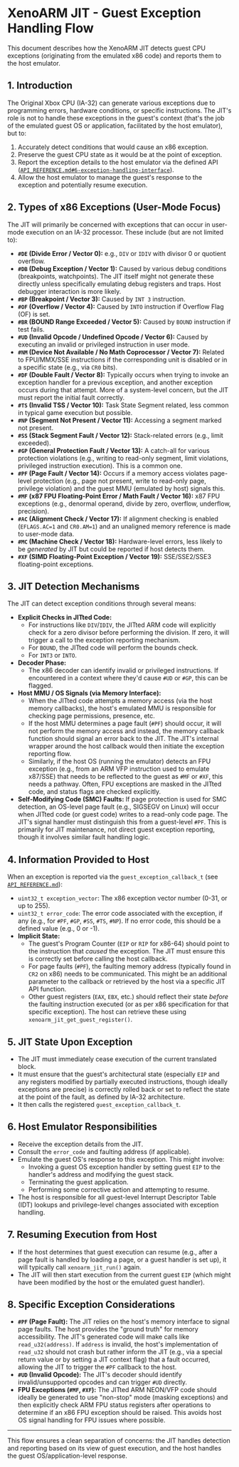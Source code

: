 # XenoARM JIT - Guest Exception Handling Flow

This document describes how the XenoARM JIT detects guest CPU exceptions (originating from the emulated x86 code) and reports them to the host emulator.

## 1. Introduction

The Original Xbox CPU (IA-32) can generate various exceptions due to programming errors, hardware conditions, or specific instructions. The JIT's role is not to handle these exceptions in the guest's context (that's the job of the emulated guest OS or application, facilitated by the host emulator), but to:
1.  Accurately detect conditions that would cause an x86 exception.
2.  Preserve the guest CPU state as it would be at the point of exception.
3.  Report the exception details to the host emulator via the defined API ([`API_REFERENCE.md#6-exception-handling-interface`](API_REFERENCE.md:90)).
4.  Allow the host emulator to manage the guest's response to the exception and potentially resume execution.

## 2. Types of x86 Exceptions (User-Mode Focus)

The JIT will primarily be concerned with exceptions that can occur in user-mode execution on an IA-32 processor. These include (but are not limited to):

*   **`#DE` (Divide Error / Vector 0):** e.g., `DIV` or `IDIV` with divisor 0 or quotient overflow.
*   **`#DB` (Debug Exception / Vector 1):** Caused by various debug conditions (breakpoints, watchpoints). The JIT itself might not generate these directly unless specifically emulating debug registers and traps. Host debugger interaction is more likely.
*   **`#BP` (Breakpoint / Vector 3):** Caused by `INT 3` instruction.
*   **`#OF` (Overflow / Vector 4):** Caused by `INTO` instruction if Overflow Flag (OF) is set.
*   **`#BR` (BOUND Range Exceeded / Vector 5):** Caused by `BOUND` instruction if test fails.
*   **`#UD` (Invalid Opcode / Undefined Opcode / Vector 6):** Caused by executing an invalid or privileged instruction in user mode.
*   **`#NM` (Device Not Available / No Math Coprocessor / Vector 7):** Related to FPU/MMX/SSE instructions if the corresponding unit is disabled or in a specific state (e.g., via `CR0` bits).
*   **`#DF` (Double Fault / Vector 8):** Typically occurs when trying to invoke an exception handler for a previous exception, and another exception occurs during that attempt. More of a system-level concern, but the JIT must report the initial fault correctly.
*   **`#TS` (Invalid TSS / Vector 10):** Task State Segment related, less common in typical game execution but possible.
*   **`#NP` (Segment Not Present / Vector 11):** Accessing a segment marked not present.
*   **`#SS` (Stack Segment Fault / Vector 12):** Stack-related errors (e.g., limit exceeded).
*   **`#GP` (General Protection Fault / Vector 13):** A catch-all for various protection violations (e.g., writing to read-only segment, limit violations, privileged instruction execution). This is a common one.
*   **`#PF` (Page Fault / Vector 14):** Occurs if a memory access violates page-level protection (e.g., page not present, write to read-only page, privilege violation) and the guest MMU (emulated by host) signals this.
*   **`#MF` (x87 FPU Floating-Point Error / Math Fault / Vector 16):** x87 FPU exceptions (e.g., denormal operand, divide by zero, overflow, underflow, precision).
*   **`#AC` (Alignment Check / Vector 17):** If alignment checking is enabled (`EFLAGS.AC=1` and `CR0.AM=1`) and an unaligned memory reference is made to user-mode data.
*   **`#MC` (Machine Check / Vector 18):** Hardware-level errors, less likely to be *generated* by JIT but could be reported if host detects them.
*   **`#XF` (SIMD Floating-Point Exception / Vector 19):** SSE/SSE2/SSE3 floating-point exceptions.

## 3. JIT Detection Mechanisms

The JIT can detect exception conditions through several means:

*   **Explicit Checks in JITted Code:**
    *   For instructions like `DIV`/`IDIV`, the JITted ARM code will explicitly check for a zero divisor before performing the division. If zero, it will trigger a call to the exception reporting mechanism.
    *   For `BOUND`, the JITted code will perform the bounds check.
    *   For `INT3` or `INTO`.
*   **Decoder Phase:**
    *   The x86 decoder can identify invalid or privileged instructions. If encountered in a context where they'd cause `#UD` or `#GP`, this can be flagged.
*   **Host MMU / OS Signals (via Memory Interface):**
    *   When the JITted code attempts a memory access (via the host memory callbacks), the host's emulated MMU is responsible for checking page permissions, presence, etc.
    *   If the host MMU determines a page fault (`#PF`) should occur, it will not perform the memory access and instead, the memory callback function should signal an error back to the JIT. The JIT's internal wrapper around the host callback would then initiate the exception reporting flow.
    *   Similarly, if the host OS (running the emulator) detects an FPU exception (e.g., from an ARM VFP instruction used to emulate x87/SSE) that needs to be reflected to the guest as `#MF` or `#XF`, this needs a pathway. Often, FPU exceptions are masked in the JITted code, and status flags are checked explicitly.
*   **Self-Modifying Code (SMC) Faults:** If page protection is used for SMC detection, an OS-level page fault (e.g., SIGSEGV on Linux) will occur when JITted code (or guest code) writes to a read-only code page. The JIT's signal handler must distinguish this from a guest-level `#PF`. This is primarily for JIT maintenance, not direct guest exception reporting, though it involves similar fault handling logic.

## 4. Information Provided to Host

When an exception is reported via the `guest_exception_callback_t` (see [`API_REFERENCE.md`](API_REFERENCE.md:1)):

*   `uint32_t exception_vector`: The x86 exception vector number (0-31, or up to 255).
*   `uint32_t error_code`: The error code associated with the exception, if any (e.g., for `#PF`, `#GP`, `#SS`, `#TS`, `#NP`). If no error code, this should be a defined value (e.g., 0 or -1).
*   **Implicit State:**
    *   The guest's Program Counter (`EIP` or `RIP` for x86-64) should point to the instruction that *caused* the exception. The JIT must ensure this is correctly set before calling the host callback.
    *   For page faults (`#PF`), the faulting memory address (typically found in `CR2` on x86) needs to be communicated. This might be an additional parameter to the callback or retrieved by the host via a specific JIT API function.
    *   Other guest registers (`EAX`, `EBX`, etc.) should reflect their state *before* the faulting instruction executed (or as per x86 specification for that specific exception). The host can retrieve these using `xenoarm_jit_get_guest_register()`.

## 5. JIT State Upon Exception

*   The JIT must immediately cease execution of the current translated block.
*   It must ensure that the guest's architectural state (especially `EIP` and any registers modified by partially executed instructions, though ideally exceptions are precise) is correctly rolled back or set to reflect the state at the point of the fault, as defined by IA-32 architecture.
*   It then calls the registered `guest_exception_callback_t`.

## 6. Host Emulator Responsibilities

*   Receive the exception details from the JIT.
*   Consult the `error_code` and faulting address (if applicable).
*   Emulate the guest OS's response to this exception. This might involve:
    *   Invoking a guest OS exception handler by setting guest `EIP` to the handler's address and modifying the guest stack.
    *   Terminating the guest application.
    *   Performing some corrective action and attempting to resume.
*   The host is responsible for all guest-level Interrupt Descriptor Table (IDT) lookups and privilege-level changes associated with exception handling.

## 7. Resuming Execution from Host

*   If the host determines that guest execution can resume (e.g., after a page fault is handled by loading a page, or a guest handler is set up), it will typically call `xenoarm_jit_run()` again.
*   The JIT will then start execution from the current guest `EIP` (which might have been modified by the host or the emulated guest handler).

## 8. Specific Exception Considerations

*   **`#PF` (Page Fault):** The JIT relies on the host's memory interface to signal page faults. The host provides the "ground truth" for memory accessibility. The JIT's generated code will make calls like `read_u32(address)`. If `address` is invalid, the host's implementation of `read_u32` should not crash but rather inform the JIT (e.g., via a special return value or by setting a JIT context flag) that a fault occurred, allowing the JIT to trigger the `#PF` callback to the host.
*   **`#UD` (Invalid Opcode):** The JIT's decoder should identify invalid/unsupported opcodes and can trigger `#UD` directly.
*   **FPU Exceptions (`#MF`, `#XF`):** The JITted ARM NEON/VFP code should ideally be generated to use "non-stop" mode (masking exceptions) and then explicitly check ARM FPU status registers after operations to determine if an x86 FPU exception should be raised. This avoids host OS signal handling for FPU issues where possible.

---
This flow ensures a clean separation of concerns: the JIT handles detection and reporting based on its view of guest execution, and the host handles the guest OS/application-level response.